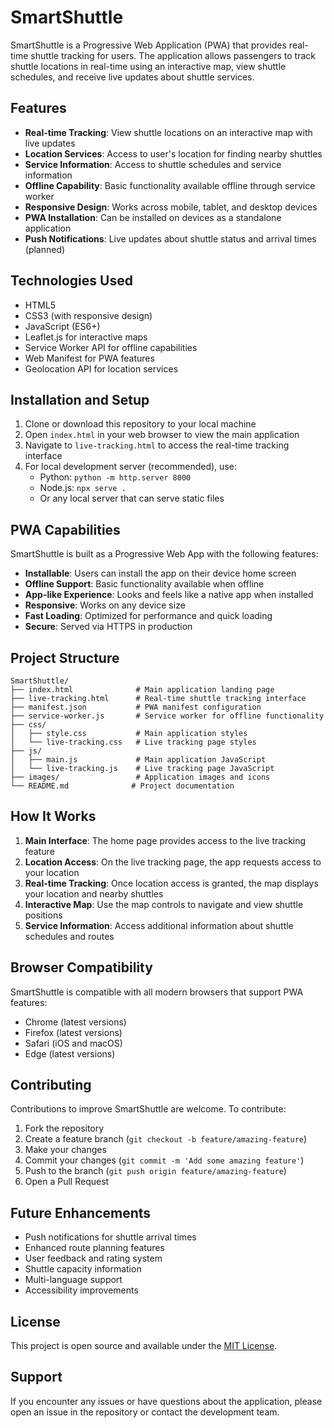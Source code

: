 # SmartShuttle

SmartShuttle is a Progressive Web Application (PWA) that provides real-time shuttle tracking for users. The application allows passengers to track shuttle locations in real-time using an interactive map, view shuttle schedules, and receive live updates about shuttle services.

## Features

- **Real-time Tracking**: View shuttle locations on an interactive map with live updates
- **Location Services**: Access to user's location for finding nearby shuttles
- **Service Information**: Access to shuttle schedules and service information
- **Offline Capability**: Basic functionality available offline through service worker
- **Responsive Design**: Works across mobile, tablet, and desktop devices
- **PWA Installation**: Can be installed on devices as a standalone application
- **Push Notifications**: Live updates about shuttle status and arrival times (planned)

## Technologies Used

- HTML5
- CSS3 (with responsive design)
- JavaScript (ES6+)
- Leaflet.js for interactive maps
- Service Worker API for offline capabilities
- Web Manifest for PWA features
- Geolocation API for location services

## Installation and Setup

1. Clone or download this repository to your local machine
2. Open `index.html` in your web browser to view the main application
3. Navigate to `live-tracking.html` to access the real-time tracking interface
4. For local development server (recommended), use:
   - Python: `python -m http.server 8000`
   - Node.js: `npx serve .`
   - Or any local server that can serve static files

## PWA Capabilities

SmartShuttle is built as a Progressive Web App with the following features:

- **Installable**: Users can install the app on their device home screen
- **Offline Support**: Basic functionality available when offline
- **App-like Experience**: Looks and feels like a native app when installed
- **Responsive**: Works on any device size
- **Fast Loading**: Optimized for performance and quick loading
- **Secure**: Served via HTTPS in production

## Project Structure

```
SmartShuttle/
├── index.html              # Main application landing page
├── live-tracking.html      # Real-time shuttle tracking interface
├── manifest.json           # PWA manifest configuration
├── service-worker.js       # Service worker for offline functionality
├── css/
│   ├── style.css           # Main application styles
│   └── live-tracking.css   # Live tracking page styles
├── js/
│   ├── main.js             # Main application JavaScript
│   └── live-tracking.js    # Live tracking page JavaScript
├── images/                 # Application images and icons
└── README.md              # Project documentation
```

## How It Works

1. **Main Interface**: The home page provides access to the live tracking feature
2. **Location Access**: On the live tracking page, the app requests access to your location
3. **Real-time Tracking**: Once location access is granted, the map displays your location and nearby shuttles
4. **Interactive Map**: Use the map controls to navigate and view shuttle positions
5. **Service Information**: Access additional information about shuttle schedules and routes

## Browser Compatibility

SmartShuttle is compatible with all modern browsers that support PWA features:
- Chrome (latest versions)
- Firefox (latest versions)
- Safari (iOS and macOS)
- Edge (latest versions)

## Contributing

Contributions to improve SmartShuttle are welcome. To contribute:

1. Fork the repository
2. Create a feature branch (`git checkout -b feature/amazing-feature`)
3. Make your changes
4. Commit your changes (`git commit -m 'Add some amazing feature'`)
5. Push to the branch (`git push origin feature/amazing-feature`)
6. Open a Pull Request

## Future Enhancements

- Push notifications for shuttle arrival times
- Enhanced route planning features
- User feedback and rating system
- Shuttle capacity information
- Multi-language support
- Accessibility improvements

## License

This project is open source and available under the [MIT License](LICENSE).

## Support

If you encounter any issues or have questions about the application, please open an issue in the repository or contact the development team.